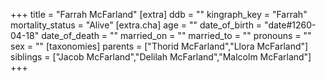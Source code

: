 +++
title = "Farrah McFarland"
[extra]
ddb = ""
kingraph_key = "Farrah"
mortality_status = "Alive"
[extra.cha]
age = ""
date_of_birth = "date#1260-04-18"
date_of_death = ""
married_on = ""
married_to = ""
pronouns = ""
sex = ""
[taxonomies]
parents = ["Thorid McFarland","Llora McFarland"]
siblings = ["Jacob McFarland","Delilah McFarland","Malcolm McFarland"]
+++

